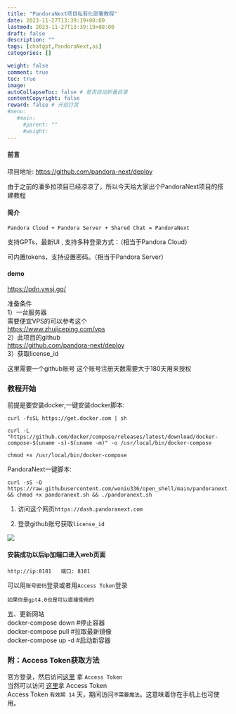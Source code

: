 ```yaml
---
title: "PandoraNext项目私有化部署教程"
date: 2023-11-27T13:39:19+08:00
lastmod: 2023-11-27T13:39:19+08:00
draft: false
description: ""
tags: [chatgpt,PandoraNext,ai]
categories: []

weight: false
comment: true
toc: true
image: 
autoCollapseToc: false # 是否自动折叠目录
contentCopyright: false
reward: false # 开启打赏
#menu:
   #main:
     #parent: ""
     #weight:
---
```



#### 前言  

项目地址: https://github.com/pandora-next/deploy

由于之前的潘多拉项目已经凉凉了，所以今天给大家出个PandoraNext项目的搭建教程  
  
#### 简介  
`Pandora Cloud + Pandora Server + Shared Chat = PandoraNext ` 

支持GPTs，最新UI , 支持多种登录方式：（相当于Pandora Cloud）
 
可内置tokens，支持设置密码。（相当于Pandora Server）  
  
#### demo  
https://pdn.ywsj.gq/  
  
准备条件  
1）一台服务器  
需要便宜VPS的可以参考这个  
https://www.zhujiceping.com/vps  
2）此项目的github  
https://github.com/pandora-next/deploy  
3）获取license_id

这里需要一个github账号 
这个账号注册天数需要大于180天用来授权
  

### 教程开始

前提是要安装docker,一键安装docker脚本:

```shell
curl -fsSL https://get.docker.com | sh

curl -L "https://github.com/docker/compose/releases/latest/download/docker-compose-$(uname -s)-$(uname -m)" -o /usr/local/bin/docker-compose

chmod +x /usr/local/bin/docker-compose
```

PandoraNext一键脚本: 
```shell
curl -sS -O https://raw.githubusercontent.com/woniu336/open_shell/main/pandoranext.sh && chmod +x pandoranext.sh && ./pandoranext.sh
```

1. 访问这个网页`https://dash.pandoranext.com`
 
2. 登录github账号获取`license_id`

![](https://r2.leshans.eu.org/2023/11/c4af2df94c38d45dd020901af0f7eceb.jpg)

#### 安装成功以后ip加端口进入web页面

`http://ip:8181   端口: 8181`

可以用`账号密码`登录或者用`Access Token`登录  
  
  
`如果你是gpt4.0也是可以直接使用的  `
  
  
五、更新网站  
docker-compose down #停止容器  
docker-compose pull #拉取最新镜像  
docker-compose up -d #启动新容器  

### 附：Access Token获取方法  
官方登录，然后访问[这里](https://chat.openai.com/api/auth/session) 拿 `Access Token`  
当然可以访问 [这里](https://ai.fakeopen.com/auth)拿 Access Token  
Access Token `有效期 14` 天，期间访问`不需要魔法`。这意味着你在手机上也可使用。